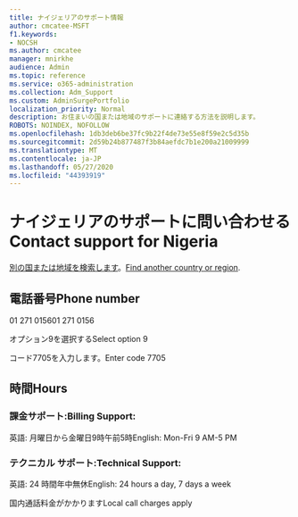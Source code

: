 ```yaml
---
title: ナイジェリアのサポート情報
author: cmcatee-MSFT
f1.keywords:
- NOCSH
ms.author: cmcatee
manager: mnirkhe
audience: Admin
ms.topic: reference
ms.service: o365-administration
ms.collection: Adm_Support
ms.custom: AdminSurgePortfolio
localization_priority: Normal
description: お住まいの国または地域のサポートに連絡する方法を説明します。
ROBOTS: NOINDEX, NOFOLLOW
ms.openlocfilehash: 1db3deb6be37fc9b22f4de73e55e8f59e2c5d35b
ms.sourcegitcommit: 2d59b24b877487f3b84aefdc7b1e200a21009999
ms.translationtype: MT
ms.contentlocale: ja-JP
ms.lasthandoff: 05/27/2020
ms.locfileid: "44393919"
---
```

# <a name="contact-support-for-nigeria"></a><span data-ttu-id="9f0f1-103">ナイジェリアのサポートに問い合わせる</span><span class="sxs-lookup"><span data-stu-id="9f0f1-103">Contact support for Nigeria</span></span>

<span data-ttu-id="9f0f1-104">[別の国または地域を検索します](../contact-support-for-business-products.md)。</span><span class="sxs-lookup"><span data-stu-id="9f0f1-104">[Find another country or region](../contact-support-for-business-products.md).</span></span>

## <a name="phone-number"></a><span data-ttu-id="9f0f1-105">電話番号</span><span class="sxs-lookup"><span data-stu-id="9f0f1-105">Phone number</span></span>
<span data-ttu-id="9f0f1-106">01 271 0156</span><span class="sxs-lookup"><span data-stu-id="9f0f1-106">01 271 0156</span></span>

<span data-ttu-id="9f0f1-107">オプション9を選択する</span><span class="sxs-lookup"><span data-stu-id="9f0f1-107">Select option 9</span></span>

<span data-ttu-id="9f0f1-108">コード7705を入力します。</span><span class="sxs-lookup"><span data-stu-id="9f0f1-108">Enter code 7705</span></span>

## <a name="hours"></a><span data-ttu-id="9f0f1-109">時間</span><span class="sxs-lookup"><span data-stu-id="9f0f1-109">Hours</span></span>
### <a name="billing-support"></a><span data-ttu-id="9f0f1-110">課金サポート:</span><span class="sxs-lookup"><span data-stu-id="9f0f1-110">Billing Support:</span></span>

<span data-ttu-id="9f0f1-111">英語: 月曜日から金曜日9時午前5時</span><span class="sxs-lookup"><span data-stu-id="9f0f1-111">English: Mon-Fri 9 AM-5 PM</span></span>

### <a name="technical-support"></a><span data-ttu-id="9f0f1-112">テクニカル サポート:</span><span class="sxs-lookup"><span data-stu-id="9f0f1-112">Technical Support:</span></span>

<span data-ttu-id="9f0f1-113">英語: 24 時間年中無休</span><span class="sxs-lookup"><span data-stu-id="9f0f1-113">English: 24 hours a day, 7 days a week</span></span>

<span data-ttu-id="9f0f1-114">国内通話料金がかかります</span><span class="sxs-lookup"><span data-stu-id="9f0f1-114">Local call charges apply</span></span>

